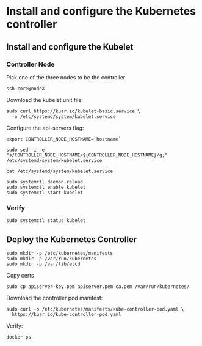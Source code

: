 # Install and configure the Kubernetes controller

## Install and configure the Kubelet

### Controller Node

Pick one of the three nodes to be the controller

```
ssh core@nodeX
```

Download the kubelet unit file:

```
sudo curl https://kuar.io/kubelet-basic.service \
  -o /etc/systemd/system/kubelet.service
```

Configure the api-servers flag:

```
export CONTROLLER_NODE_HOSTNAME=`hostname`
```

```
sudo sed -i -e "s/CONTROLLER_NODE_HOSTNAME/${CONTROLLER_NODE_HOSTNAME}/g;" /etc/systemd/system/kubelet.service
```

```
cat /etc/systemd/system/kubelet.service
```

```
sudo systemctl daemon-reload
sudo systemctl enable kubelet
sudo systemctl start kubelet
```

### Verify

```
sudo systemctl status kubelet
```

## Deploy the Kubernetes Controller

```
sudo mkdir -p /etc/kubernetes/manifests
sudo mkdir -p /var/run/kubernetes
sudo mkdir -p /var/lib/etcd
```

Copy certs

```
sudo cp apiserver-key.pem apiserver.pem ca.pem /var/run/kubernetes/
```

Download the controller pod manifest:

```
sudo curl -o /etc/kubernetes/manifests/kube-controller-pod.yaml \
  https://kuar.io/kube-controller-pod.yaml
```

Verify:

```
docker ps
```
